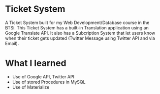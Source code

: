 # Ticket System
A Ticket System built for my Web Development/Database course in the BTSi.
This Ticket System has a built-in Translation application using an Google Translate API. It also has a Subcription System that
let users know when their ticket gets updated (Twitter Message using Twitter API and via Email).

# What I learned

- Use of Google API, Twitter API
- Use of stored Procedures in MySQL
- Use of Materialize
